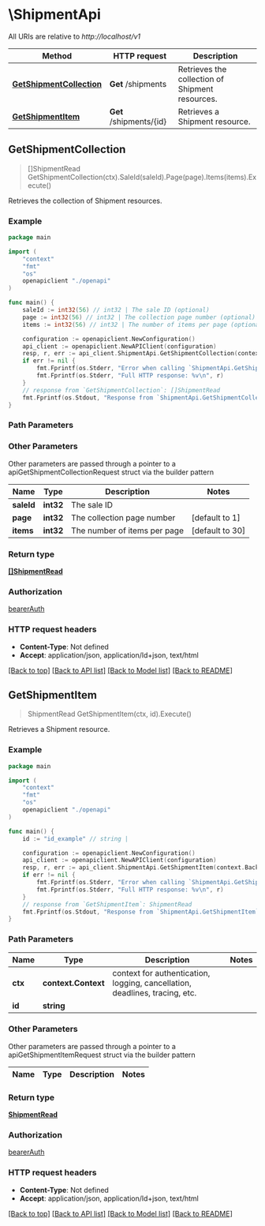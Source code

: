 # \ShipmentApi

All URIs are relative to *http://localhost/v1*

Method | HTTP request | Description
------------- | ------------- | -------------
[**GetShipmentCollection**](ShipmentApi.md#GetShipmentCollection) | **Get** /shipments | Retrieves the collection of Shipment resources.
[**GetShipmentItem**](ShipmentApi.md#GetShipmentItem) | **Get** /shipments/{id} | Retrieves a Shipment resource.



## GetShipmentCollection

> []ShipmentRead GetShipmentCollection(ctx).SaleId(saleId).Page(page).Items(items).Execute()

Retrieves the collection of Shipment resources.

### Example

```go
package main

import (
    "context"
    "fmt"
    "os"
    openapiclient "./openapi"
)

func main() {
    saleId := int32(56) // int32 | The sale ID (optional)
    page := int32(56) // int32 | The collection page number (optional) (default to 1)
    items := int32(56) // int32 | The number of items per page (optional) (default to 30)

    configuration := openapiclient.NewConfiguration()
    api_client := openapiclient.NewAPIClient(configuration)
    resp, r, err := api_client.ShipmentApi.GetShipmentCollection(context.Background()).SaleId(saleId).Page(page).Items(items).Execute()
    if err != nil {
        fmt.Fprintf(os.Stderr, "Error when calling `ShipmentApi.GetShipmentCollection``: %v\n", err)
        fmt.Fprintf(os.Stderr, "Full HTTP response: %v\n", r)
    }
    // response from `GetShipmentCollection`: []ShipmentRead
    fmt.Fprintf(os.Stdout, "Response from `ShipmentApi.GetShipmentCollection`: %v\n", resp)
}
```

### Path Parameters



### Other Parameters

Other parameters are passed through a pointer to a apiGetShipmentCollectionRequest struct via the builder pattern


Name | Type | Description  | Notes
------------- | ------------- | ------------- | -------------
 **saleId** | **int32** | The sale ID | 
 **page** | **int32** | The collection page number | [default to 1]
 **items** | **int32** | The number of items per page | [default to 30]

### Return type

[**[]ShipmentRead**](Shipment-read.md)

### Authorization

[bearerAuth](../README.md#bearerAuth)

### HTTP request headers

- **Content-Type**: Not defined
- **Accept**: application/json, application/ld+json, text/html

[[Back to top]](#) [[Back to API list]](../README.md#documentation-for-api-endpoints)
[[Back to Model list]](../README.md#documentation-for-models)
[[Back to README]](../README.md)


## GetShipmentItem

> ShipmentRead GetShipmentItem(ctx, id).Execute()

Retrieves a Shipment resource.

### Example

```go
package main

import (
    "context"
    "fmt"
    "os"
    openapiclient "./openapi"
)

func main() {
    id := "id_example" // string | 

    configuration := openapiclient.NewConfiguration()
    api_client := openapiclient.NewAPIClient(configuration)
    resp, r, err := api_client.ShipmentApi.GetShipmentItem(context.Background(), id).Execute()
    if err != nil {
        fmt.Fprintf(os.Stderr, "Error when calling `ShipmentApi.GetShipmentItem``: %v\n", err)
        fmt.Fprintf(os.Stderr, "Full HTTP response: %v\n", r)
    }
    // response from `GetShipmentItem`: ShipmentRead
    fmt.Fprintf(os.Stdout, "Response from `ShipmentApi.GetShipmentItem`: %v\n", resp)
}
```

### Path Parameters


Name | Type | Description  | Notes
------------- | ------------- | ------------- | -------------
**ctx** | **context.Context** | context for authentication, logging, cancellation, deadlines, tracing, etc.
**id** | **string** |  | 

### Other Parameters

Other parameters are passed through a pointer to a apiGetShipmentItemRequest struct via the builder pattern


Name | Type | Description  | Notes
------------- | ------------- | ------------- | -------------


### Return type

[**ShipmentRead**](Shipment-read.md)

### Authorization

[bearerAuth](../README.md#bearerAuth)

### HTTP request headers

- **Content-Type**: Not defined
- **Accept**: application/json, application/ld+json, text/html

[[Back to top]](#) [[Back to API list]](../README.md#documentation-for-api-endpoints)
[[Back to Model list]](../README.md#documentation-for-models)
[[Back to README]](../README.md)

